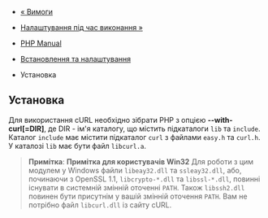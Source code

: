 - [« Вимоги](curl.requirements.md)
- [Налаштування під час виконання »](curl.configuration.md)

- [PHP Manual](index.md)
- [Встановлення та налаштування](curl.setup.md)
- Установка

## Установка

Для використання cURL необхідно зібрати PHP з опцією
**--with-curl[=DIR]**, де DIR - ім'я каталогу, що містить підкаталоги
`lib` та `include`. Каталог `include` має містити підкаталог `curl`
з файлами `easy.h` та `curl.h`. У каталозі `lib` має бути файл
`libcurl.a`.

> **Примітка**: **Примітка для користувачів Win32**
> Для роботи з цим модулем у Windows файли `libeay32.dll` та
> `ssleay32.dll`, або, починаючи з OpenSSL 1.1, `libcrypto-*.dll` та
> `libssl-*.dll`, повинні існувати в системній змінній оточенні
> `PATH`. Також `libssh2.dll` повинен бути присутнім у вашій змінній
> оточення `PATH`. Вам не потрібно файл `libcurl.dll` із сайту cURL.
